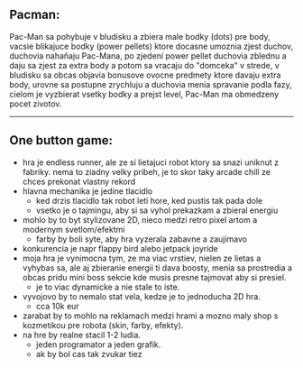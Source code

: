 ## Pacman:

Pac-Man sa pohybuje v bludisku a zbiera male bodky (dots) pre body, vacsie blikajuce bodky (power pellets) ktore docasne umoznia zjest duchov, duchovia nahaňaju Pac-Mana, po zjedení power pellet duchovia zblednu a daju sa zjest za extra body a potom sa vracaju do "domceka" v strede, v bludisku sa obcas objavia bonusove ovocne predmety ktore davaju extra body, urovne sa postupne zrychluju a duchovia menia spravanie podla fazy, cielom je vyzbierat vsetky bodky a prejst level, Pac-Man ma obmedzeny pocet zivotov.

---

## One button game:

- hra je endless runner, ale ze si lietajuci robot ktory sa snazi uniknut z fabriky. nema to ziadny velky pribeh, je to skor taky arcade chill ze chces prekonat vlastny rekord
- hlavna mechanika je jedine tlacidlo
  - ked drzis tlacidlo tak robot leti hore, ked pustis tak pada dole
  - vsetko je o tajmingu, aby si sa vyhol prekazkam a zbieral energiu
- mohlo by to byt stylizovane 2D, nieco medzi retro pixel artom a modernym svetlom/efektmi
  - farby by boli syte, aby hra vyzerala zabavne a zaujimavo
- konkurencia je napr flappy bird alebo jetpack joyride
- moja hra je vynimocna tym, ze ma viac vrstiev, nielen ze lietas a vyhybas sa, ale aj zbieranie energii ti dava boosty, menia sa prostredia a obcas pridu mini boss sekcie kde musis presne tajmovat aby si presiel.
  - je to viac dynamicke a nie stale to iste.
- vyvojovo by to nemalo stat vela, kedze je to jednoducha 2D hra.
  - cca 10k eur
- zarabat by to mohlo na reklamach medzi hrami a mozno maly shop s kozmetikou pre robota (skin, farby, efekty).
- na hre by realne stacil 1-2 ludia.
  - jeden programator a jeden grafik.
  - ak by bol cas tak zvukar tiez